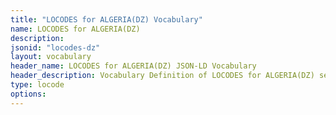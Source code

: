 ```yaml
---
title: "LOCODES for ALGERIA(DZ) Vocabulary"
name: LOCODES for ALGERIA(DZ) 
description: 
jsonid: "locodes-dz"
layout: vocabulary
header_name: LOCODES for ALGERIA(DZ) JSON-LD Vocabulary
header_description: Vocabulary Definition of LOCODES for ALGERIA(DZ) semantics in HTML format. JSON-LD format is available at [locodes-dz.jsonld](/vocabulary/locodes-dz.jsonld)
type: locode
options:
---
```

